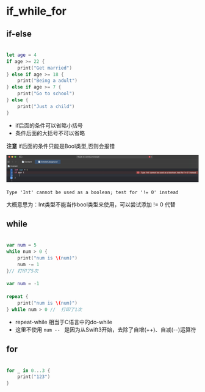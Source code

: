 # if_while_for

## if-else

``` swift

let age = 4
if age >= 22 {
	print("Get married")
} else if age >= 18 {
	print("Being a adult")
} else if age >= 7 {
	print("Go to school")
} else {
	print("Just a child")
}

```

+ if后面的条件可以省略小括号
+ 条件后面的大括号不可以省略

**注意** if后面的条件只能是Bool类型,否则会报错

![avatar](1.jpg)

``` Type 'Int' cannot be used as a boolean; test for '!= 0' instead ```

大概意思为：Int类型不能当作bool类型来使用，可以尝试添加 != 0 代替

## while

``` swift

var num = 5
while num > 0 {
	print("num is \(num)")
	num -= 1
}//	打印了5次

var num = -1

repeat {
	print("num is \(num)")
} while num > 0 //	打印了1次

```

+ repeat-while 相当于C语言中的do-while
+ 这里不使用 ```num -- ``` 是因为从Swift3开始，去除了自增(++)、自减(--)运算符

## for

``` swift

for _ in 0...3 {
	print("123")
}

```